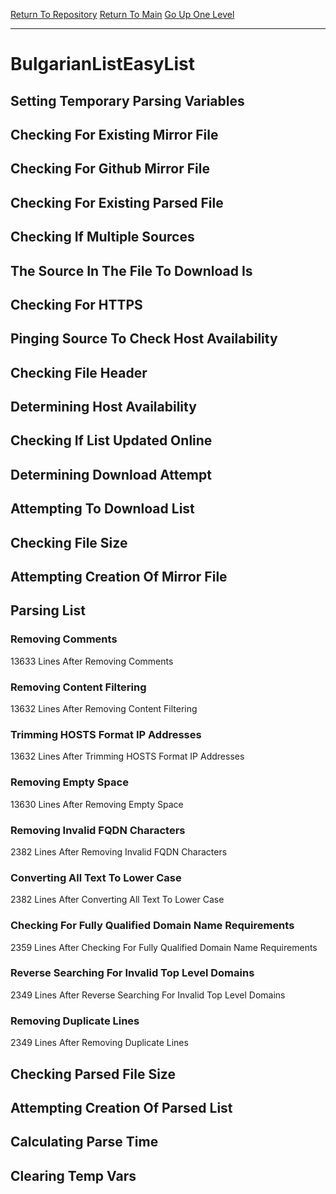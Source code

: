 [Return To Repository](https://github.com/deathbybandaid/piholeparser/)
[Return To Main](https://github.com/deathbybandaid/piholeparser/blob/master/RecentRunLogs/Mainlog.md)
[Go Up One Level](https://github.com/deathbybandaid/piholeparser/blob/master/RecentRunLogs/TopLevelScripts/30-Processing-External-Blacklists.md)
____________________________________
# BulgarianListEasyList
## Setting Temporary Parsing Variables
## Checking For Existing Mirror File
## Checking For Github Mirror File
## Checking For Existing Parsed File
## Checking If Multiple Sources
## The Source In The File To Download Is
## Checking For HTTPS
## Pinging Source To Check Host Availability
## Checking File Header
## Determining Host Availability
## Checking If List Updated Online
## Determining Download Attempt
## Attempting To Download List
## Checking File Size
## Attempting Creation Of Mirror File
## Parsing List
### Removing Comments
13633 Lines After Removing Comments
### Removing Content Filtering
13632 Lines After Removing Content Filtering
### Trimming HOSTS Format IP Addresses
13632 Lines After Trimming HOSTS Format IP Addresses
### Removing Empty Space
13630 Lines After Removing Empty Space
### Removing Invalid FQDN Characters
2382 Lines After Removing Invalid FQDN Characters
### Converting All Text To Lower Case
2382 Lines After Converting All Text To Lower Case
### Checking For Fully Qualified Domain Name Requirements
2359 Lines After Checking For Fully Qualified Domain Name Requirements
### Reverse Searching For Invalid Top Level Domains
2349 Lines After Reverse Searching For Invalid Top Level Domains
### Removing Duplicate Lines
2349 Lines After Removing Duplicate Lines
## Checking Parsed File Size
## Attempting Creation Of Parsed List
## Calculating Parse Time
## Clearing Temp Vars
